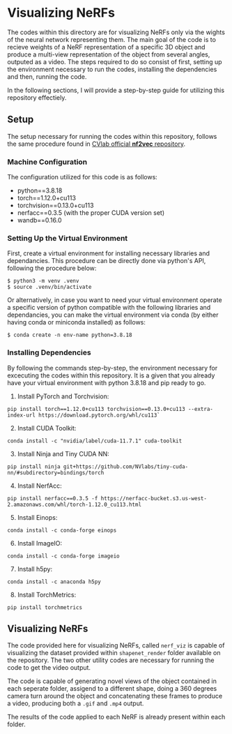 # Visualizing NeRFs

The codes within this directory are for visualizing NeRFs only via the wights of the neural network representing them. The main goal of the code is to recieve weights of a NeRF representation of a specific 3D object and produce a multi-view representation of the object from several angles, outputed as a video. The steps required to do so consist of first, setting up the environment necessary to run the codes, installing the dependencies and then, running the code. 

In the following sections, I will provide a step-by-step guide for utilizing this repository effectiely. 

## Setup

The setup necessary for running the codes within this repository, follows the same procedure found in [CVlab official **nf2vec** repository](https://github.com/CVLAB-Unibo/nf2vec).

### Machine Configuration

The configuration utilized for this code is as follows:
- python==3.8.18
- torch==1.12.0+cu113
- torchvision==0.13.0+cu113
- nerfacc==0.3.5 (with the proper CUDA version set)
- wandb==0.16.0

### Setting Up the Virtual Environment

First, create a virtual environment for installing necessary libraries and dependancies. This procedure can be directly done via python's API, following the procedure below:
```
$ python3 -m venv .venv
$ source .venv/bin/activate
```

Or alternatively, in case you want to need your virtual environment operate a specific version of python compatible with the following libraries and dependancies, you can make the virtual environment via conda (by either having conda or miniconda installed) as follows:
```
$ conda create -n env-name python=3.8.18
```
### Installing Dependencies

By following the commands step-by-step, the environment necessary for excecuting the codes within this repository. It is a given that you already have your virtual environment with python 3.8.18 and pip ready to go. 

1. Install PyTorch and Torchvision:
```
pip install torch==1.12.0+cu113 torchvision==0.13.0+cu113 --extra-index-url https://download.pytorch.org/whl/cu113`
```
2. Install CUDA Toolkit:
```
conda install -c "nvidia/label/cuda-11.7.1" cuda-toolkit
```
3. Install Ninja and Tiny CUDA NN:
```
pip install ninja git+https://github.com/NVlabs/tiny-cuda-nn/#subdirectory=bindings/torch
```
4. Install NerfAcc:
```
pip install nerfacc==0.3.5 -f https://nerfacc-bucket.s3.us-west-2.amazonaws.com/whl/torch-1.12.0_cu113.html
```
5. Install Einops:
```
conda install -c conda-forge einops
```
6. Install ImageIO:
```
conda install -c conda-forge imageio
```
7. Install h5py:
```
conda install -c anaconda h5py
```
8. Install TorchMetrics:
```
pip install torchmetrics
```
## Visualizing NeRFs
The code provided here for visualizing NeRFs, called `nerf_viz` is capable of visualizing the dataset provided within `shapenet_render` folder available on the repository. The two other utility codes are necessary for running the code to get the video output. 

The code is capable of generating novel views of the object contained in each seperate folder, assigend to a different shape, doing a 360 degrees camera turn around the object and concatenating these frames to produce a video, producing both a `.gif` and `.mp4` output. 

The results of the code applied to each NeRF is already present within each folder. 

